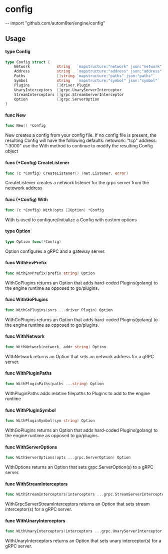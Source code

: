 # config
--
    import "github.com/autom8ter/engine/config"


## Usage

#### type Config

```go
type Config struct {
	Network            string   `mapstructure:"network" json:"network"`
	Address            string   `mapstructure:"address" json:"address"`
	Paths              []string `mapstructure:"paths" json:"paths"`
	Symbol             string   `mapstructure:"symbol" json:"symbol"`
	Plugins            []driver.Plugin
	UnaryInterceptors  []grpc.UnaryServerInterceptor
	StreamInterceptors []grpc.StreamServerInterceptor
	Option             []grpc.ServerOption
}
```


#### func  New

```go
func New() *Config
```
New creates a config from your config file. If no config file is present, the
resulting Config will have the following defaults: netowork: "tcp" address:
":3000" use the With method to continue to modify the resulting Config object

#### func (*Config) CreateListener

```go
func (c *Config) CreateListener() (net.Listener, error)
```
CreateListener creates a network listener for the grpc server from the netowork
address

#### func (*Config) With

```go
func (c *Config) With(opts []Option) *Config
```
With is used to configure/initialize a Config with custom options

#### type Option

```go
type Option func(*Config)
```

Option configures a gRPC and a gateway server.

#### func  WithEnvPrefix

```go
func WithEnvPrefix(prefix string) Option
```
WithGoPlugins returns an Option that adds hard-coded Plugins(golang) to the
engine runtime as opposed to go/plugins.

#### func  WithGoPlugins

```go
func WithGoPlugins(svrs ...driver.Plugin) Option
```
WithGoPlugins returns an Option that adds hard-coded Plugins(golang) to the
engine runtime as opposed to go/plugins.

#### func  WithNetwork

```go
func WithNetwork(network, addr string) Option
```
WithNetwork returns an Option that sets an network address for a gRPC server.

#### func  WithPluginPaths

```go
func WithPluginPaths(paths ...string) Option
```
WithPluginPaths adds relative filepaths to Plugins to add to the engine runtime

#### func  WithPluginSymbol

```go
func WithPluginSymbol(sym string) Option
```
WithGoPlugins returns an Option that adds hard-coded Plugins(golang) to the
engine runtime as opposed to go/plugins.

#### func  WithServerOptions

```go
func WithServerOptions(opts ...grpc.ServerOption) Option
```
WithOptions returns an Option that sets grpc.ServerOption(s) to a gRPC server.

#### func  WithStreamInterceptors

```go
func WithStreamInterceptors(interceptors ...grpc.StreamServerInterceptor) Option
```
WithGrpcServerStreamInterceptors returns an Option that sets stream
interceptor(s) for a gRPC server.

#### func  WithUnaryInterceptors

```go
func WithUnaryInterceptors(interceptors ...grpc.UnaryServerInterceptor) Option
```
WithUnaryInterceptors returns an Option that sets unary interceptor(s) for a
gRPC server.
